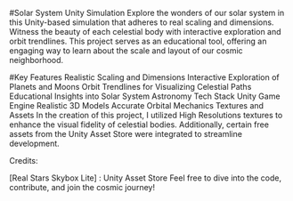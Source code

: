#Solar System Unity Simulation
Explore the wonders of our solar system in this Unity-based simulation that adheres to real scaling and dimensions. Witness the beauty of each celestial body with interactive exploration and orbit trendlines. This project serves as an educational tool, offering an engaging way to learn about the scale and layout of our cosmic neighborhood.

#Key Features
Realistic Scaling and Dimensions
Interactive Exploration of Planets and Moons
Orbit Trendlines for Visualizing Celestial Paths
Educational Insights into Solar System Astronomy
Tech Stack
Unity Game Engine
Realistic 3D Models
Accurate Orbital Mechanics
Textures and Assets
In the creation of this project, I utilized High Resolutions textures to enhance the visual fidelity of celestial bodies. Additionally, certain free assets from the Unity Asset Store were integrated to streamline development.

Credits:

[Real Stars Skybox Lite] : Unity Asset Store
Feel free to dive into the code, contribute, and join the cosmic journey!
